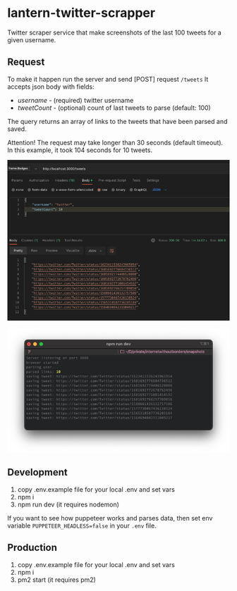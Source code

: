 # lantern-twitter-scrapper

Twitter scraper service that make screenshots of the last 100 tweets for a given username.

## Request

To make it happen run the server and send [POST] request `/tweets`
It accepts json body with fields:
- *username* - (required) twitter username
- *tweetCount* - (optional) count of last tweets to parse (default: 100)

The query returns an array of links to the tweets that have been parsed and saved.

Attention! The request may take longer than 30 seconds (default timeout).
In this example, it took 104 seconds for 10 tweets.

![Request](docs/request.png)

![Logs](docs/logs.png)

## Development

1. copy .env.example file for your local .env and set vars
2. npm i
3. npm run dev (it requires nodemon)

If you want to see how puppeteer works and parses data, then set env variable `PUPPETEER_HEADLESS=false` in your `.env` file.

## Production

1. copy .env.example file for your local .env and set vars
2. npm i
3. pm2 start (it requires pm2)
